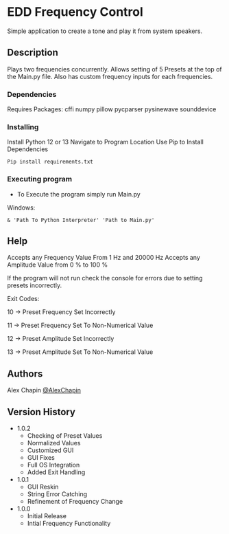 # EDD Frequency Control

Simple application to create a tone and play it from system speakers.

## Description

Plays two frequencies concurrently. Allows setting of 5 Presets at the top of the Main.py file. Also has custom frequency inputs for each frequencies.

### Dependencies

Requires Packages:
cffi
numpy
pillow
pycparser
pysinewave
sounddevice

### Installing

Install Python 12 or 13
Navigate to Program Location
Use Pip to Install Dependencies

```
Pip install requirements.txt
```

### Executing program

* To Execute the program simply run Main.py

Windows:
```
& 'Path To Python Interpreter' 'Path to Main.py'
```

## Help

Accepts any Frequency Value From 1 Hz and 20000 Hz
Accepts any Amplitude Value from 0 % to 100 %

If the program will not run check the console for errors due to setting presets incorrectly.

Exit Codes:

10 -> Preset Frequency Set Incorrectly

11 -> Preset Frequency Set To Non-Numerical Value

12 -> Preset Amplitude Set Incorrectly

13 -> Preset Amplitude Set To Non-Numerical Value

## Authors

Alex Chapin
[@AlexChapin](https://github.com/AlexChapin)

## Version History

* 1.0.2
    * Checking of Preset Values
    * Normalized Values
    * Customized GUI
    * GUI Fixes
    * Full OS Integration
    * Added Exit Handling
* 1.0.1
    * GUI Reskin
    * String Error Catching
    * Refinement of Frequency Change
* 1.0.0
    * Initial Release
    * Intial Frequency Functionality

